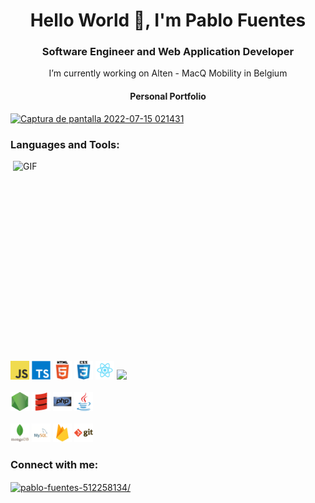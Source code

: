 <h1 align="center">Hello World 👋, I'm Pablo Fuentes</h1>
<h3 align="center">Software Engineer and Web Application Developer</h3>

<p align="center">I’m currently working on Alten - MacQ Mobility in Belgium</p>

<h4 align="center">Personal Portfolio</h4>

<a href="https://pablofuentes.vercel.app/" target="_blank">

![Captura de pantalla 2022-07-15 021431](https://user-images.githubusercontent.com/51823158/179122901-8ba79758-56e6-436b-8ef2-bb61613b53ae.png)
</a>
<h3 align="left">Languages and Tools:</h3>
<img align="right" alt="GIF" src="https://github.com/abhisheknaiidu/abhisheknaiidu/blob/master/code.gif?raw=true" width="500" height="320" />
<code><img height="30" src="https://raw.githubusercontent.com/github/explore/80688e429a7d4ef2fca1e82350fe8e3517d3494d/topics/javascript/javascript.png"></code>
<code><img height="30" src="https://raw.githubusercontent.com/devicons/devicon/master/icons/typescript/typescript-original.svg"></code>
<code><img height="30" src="https://raw.githubusercontent.com/devicons/devicon/master/icons/html5/html5-original-wordmark.svg"></code>
<code><img height="30" src="https://raw.githubusercontent.com/devicons/devicon/master/icons/css3/css3-original-wordmark.svg"></code>
<code><img height="30" src="https://raw.githubusercontent.com/github/explore/80688e429a7d4ef2fca1e82350fe8e3517d3494d/topics/react/react.png"></code>
<code><img height="30" src="https://angular.io/assets/images/logos/angular/angular.svg"></code>
<br/>
<br/>
<code><img height="30" src="https://raw.githubusercontent.com/github/explore/80688e429a7d4ef2fca1e82350fe8e3517d3494d/topics/nodejs/nodejs.png"></code>
<code><img height="30" src="https://raw.githubusercontent.com/devicons/devicon/master/icons/scala/scala-original.svg"></code>
<code><img height="30" src="https://raw.githubusercontent.com/devicons/devicon/master/icons/php/php-original.svg"></code>
<code><img height="30" src="https://raw.githubusercontent.com/devicons/devicon/master/icons/java/java-original.svg"></code>
<br/>
<br/>
<code><img height="30" src="https://raw.githubusercontent.com/devicons/devicon/master/icons/mongodb/mongodb-original-wordmark.svg"></code>
<code><img height="30" src="https://raw.githubusercontent.com/github/explore/80688e429a7d4ef2fca1e82350fe8e3517d3494d/topics/mysql/mysql.png"></code>
<code><img height="30" src="https://raw.githubusercontent.com/github/explore/80688e429a7d4ef2fca1e82350fe8e3517d3494d/topics/firebase/firebase.png"></code>
<code><img height="30" src="https://raw.githubusercontent.com/github/explore/80688e429a7d4ef2fca1e82350fe8e3517d3494d/topics/git/git.png"></code>
<h3 align="left">Connect with me:</h3>
<p align="left">
<a href="https://linkedin.com/in/pablo-fuentes-512258134/" target="blank"><img align="center" src="https://raw.githubusercontent.com/rahuldkjain/github-profile-readme-generator/master/src/images/icons/Social/linked-in-alt.svg" alt="pablo-fuentes-512258134/" height="30" width="40" /></a>
</p>

